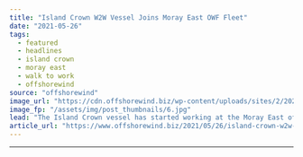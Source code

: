 ```yaml
---
title: "Island Crown W2W Vessel Joins Moray East OWF Fleet"
date: "2021-05-26"
tags: 
  - featured
  - headlines
  - island crown
  - moray east
  - walk to work
  - offshorewind
source: "offshorewind"
image_url: "https://cdn.offshorewind.biz/wp-content/uploads/sites/2/2021/05/26134003/Island-Crown_-c-Island-Offshore_.jpg"
image_fp: "/assets/img/post_thumbnails/6.jpg"
lead: "The Island Crown vessel has started working at the Moray East offshore wind farm"
article_url: "https://www.offshorewind.biz/2021/05/26/island-crown-w2w-vessel-joins-moray-east-owf-fleet/"
---
```


---
